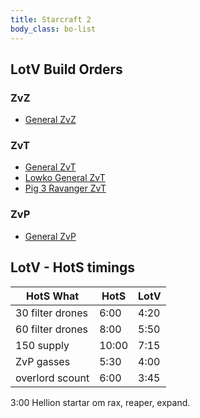 ```yaml
---
title: Starcraft 2
body_class: bo-list
---
```


## LotV Build Orders

### ZvZ
- [ General ZvZ ]( general-zvz.html )

### ZvT
- [ General ZvT ]( general-zvt.html )
- [ Lowko General ZvT ]( lowko-zvt.html )
- [ Pig 3 Ravanger ZvT ]( pig-zvt-3-ravanger-push.html )

### ZvP
- [ General ZvP ]( general-zvp.html )

## LotV - HotS timings

| HotS What        |  HotS | LotV |
|------------------|-------|------|
| 30 filter drones |  6:00 | 4:20 |
| 60 filter drones |  8:00 | 5:50 |
| 150 supply       | 10:00 | 7:15 |
| ZvP gasses       |  5:30 | 4:00 |
| overlord scount  |  6:00 | 3:45 |


3:00 Hellion startar om rax, reaper, expand.


